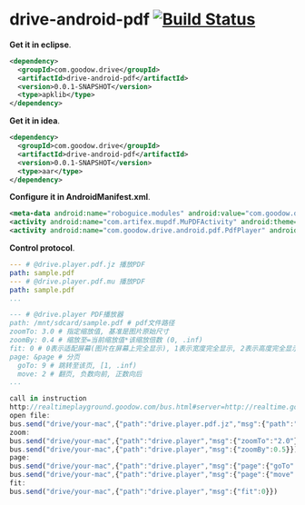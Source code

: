 drive-android-pdf [![Build Status](https://travis-ci.org/dingpengwei/drive-android-pdf.svg?branch=master)](https://travis-ci.org/dingpengwei/drive-android-pdf)
=================

**Get it in eclipse**.
```xml
<dependency>
  <groupId>com.goodow.drive</groupId>
  <artifactId>drive-android-pdf</artifactId>
  <version>0.0.1-SNAPSHOT</version>
  <type>apklib</type>
</dependency>
```
**Get it in idea**.
```xml
<dependency>
  <groupId>com.goodow.drive</groupId>
  <artifactId>drive-android-pdf</artifactId>
  <version>0.0.1-SNAPSHOT</version>
  <type>aar</type>
</dependency>
```
**Configure it in AndroidManifest.xml**.
```xml
<meta-data android:name="roboguice.modules" android:value="com.goodow.drive.android.DriveAndroidPdfModule,com.goodow.drive.android.PdfModule" />
<activity android:name="com.artifex.mupdf.MuPDFActivity" android:theme="@android:style/Theme.Black.NoTitleBar.Fullscreen"/>
<activity android:name="com.goodow.drive.android.pdf.PdfPlayer" android:theme="@android:style/Theme.Black.NoTitleBar.Fullscreen"/>
```
**Control protocol**.
```yml
--- # @drive.player.pdf.jz 播放PDF
path: sample.pdf
--- # @drive.player.pdf.mu 播放PDF
path: sample.pdf
...

--- # @drive.player PDF播放器
path: /mnt/sdcard/sample.pdf # pdf文件路径
zoomTo: 3.0 # 指定缩放值, 基准是图片原始尺寸
zoomBy: 0.4 # 缩放至=当前缩放值*该缩放倍数 (0, .inf)
fit: 0 # 0表示适配屏幕(图片在屏幕上完全显示), 1表示宽度完全显示, 2表示高度完全显示
page: &page # 分页
  goTo: 9 # 跳转至该页, [1, .inf)
  move: 2 # 翻页, 负数向前, 正数向后
...
```

```javaScript
call in instruction
http://realtimeplayground.goodow.com/bus.html#server=http://realtime.goodow.com:1986/channel
open file:
bus.send("drive/your-mac",{"path":"drive.player.pdf.jz","msg":{"path":"/mnt/sdcard/ReferenceCard.pdf"}})
zoom:
bus.send("drive/your-mac",{"path":"drive.player","msg":{"zoomTo":"2.0"}})
bus.send("drive/your-mac",{"path":"drive.player","msg":{"zoomBy":0.5}})
page:
bus.send("drive/your-mac",{"path":"drive.player","msg":{"page":{"goTo":2}}})
bus.send("drive/your-mac",{"path":"drive.player","msg":{"page":{"move":-1}}})
fit:
bus.send("drive/your-mac",{"path":"drive.player","msg":{"fit":0}})
```
